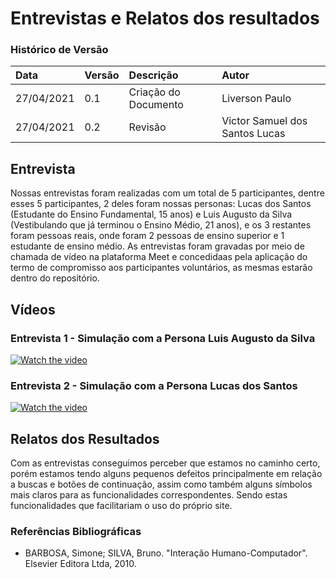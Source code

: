 # Entrevistas e Relatos dos resultados

### Histórico de Versão 

| Data | Versão | Descrição | Autor |
| :--- | :--- | :--- | :--- |
| 27/04/2021 | 0.1 | Criação do Documento | Liverson Paulo |
| 27/04/2021 | 0.2 | Revisão | Victor Samuel dos Santos Lucas |

## Entrevista
Nossas entrevistas foram realizadas com um total de 5 participantes, dentre esses 5 participantes, 2 deles foram nossas personas: Lucas dos Santos (Estudante do Ensino Fundamental,  15 anos) e Luis Augusto da Silva (Vestibulando que já terminou o Ensino Médio, 21 anos), e os 3 restantes foram pessoas reais, onde foram 2 pessoas de ensino superior e 1 estudante de ensino médio. As entrevistas foram gravadas por meio de chamada de vídeo na plataforma Meet e concedidaas pela aplicação do termo de compromisso aos participantes voluntários, as mesmas estarão dentro do repositório.

## Vídeos 

### Entrevista 1 - Simulação com a Persona Luis Augusto da Silva
[![Watch the video](https://img.youtube.com/vi/hLr9qwF6bl4/mqdefault.jpg)](https://www.youtube.com/watch?v=hLr9qwF6bl4)

### Entrevista 2 - Simulação com a Persona Lucas dos Santos 
[![Watch the video](https://img.youtube.com/vi/3_ruJi-_LHw/mqdefault.jpg)](https://www.youtube.com/watch?v=3_ruJi-_LHw)

## Relatos dos Resultados
Com as entrevistas conseguimos perceber que estamos no caminho certo, porém estamos tendo alguns pequenos defeitos principalmente em relação a buscas e botões de continuação, assim como também alguns símbolos mais claros para as funcionalidades correspondentes.
Sendo estas funcionalidades que facilitariam o uso do próprio site.

### Referências Bibliográficas
- BARBOSA, Simone; SILVA, Bruno. "Interação Humano-Computador". Elsevier Editora Ltda, 2010.
